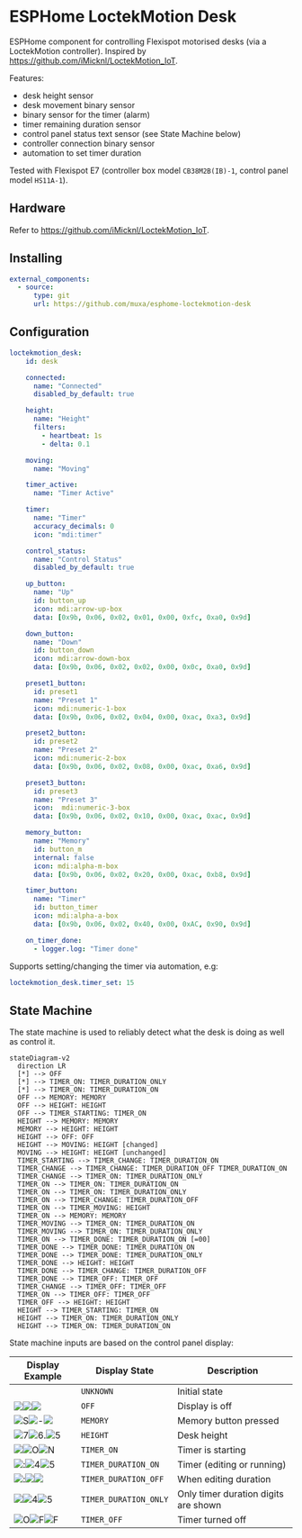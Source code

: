
# ESPHome LoctekMotion Desk

ESPHome component for controlling Flexispot motorised desks (via a LoctekMotion controller). Inspired by https://github.com/iMicknl/LoctekMotion_IoT. 

Features:
- desk height sensor
- desk movement binary sensor
- binary sensor for the timer (alarm)
- timer remaining duration sensor
- control panel status text sensor (see State Machine below)
- controller connection binary sensor
- automation to set timer duration

Tested with Flexispot E7 (controller box model `CB38M2B(IB)-1`, control panel model `HS11A-1`).

## Hardware 

Refer to https://github.com/iMicknl/LoctekMotion_IoT.

## Installing

```yaml
external_components:
  - source:
      type: git
      url: https://github.com/muxa/esphome-loctekmotion-desk
```


## Configuration

```yaml
loctekmotion_desk:
    id: desk

    connected:
      name: "Connected"
      disabled_by_default: true

    height:
      name: "Height"
      filters:
        - heartbeat: 1s
        - delta: 0.1

    moving:
      name: "Moving"

    timer_active:
      name: "Timer Active"

    timer:
      name: "Timer"
      accuracy_decimals: 0
      icon: "mdi:timer"

    control_status:
      name: "Control Status"
      disabled_by_default: true

    up_button:
      name: "Up"
      id: button_up
      icon: mdi:arrow-up-box
      data: [0x9b, 0x06, 0x02, 0x01, 0x00, 0xfc, 0xa0, 0x9d]

    down_button:
      name: "Down"
      id: button_down
      icon: mdi:arrow-down-box
      data: [0x9b, 0x06, 0x02, 0x02, 0x00, 0x0c, 0xa0, 0x9d]

    preset1_button:
      id: preset1
      name: "Preset 1"
      icon: mdi:numeric-1-box
      data: [0x9b, 0x06, 0x02, 0x04, 0x00, 0xac, 0xa3, 0x9d]

    preset2_button:
      id: preset2
      name: "Preset 2"
      icon: mdi:numeric-2-box
      data: [0x9b, 0x06, 0x02, 0x08, 0x00, 0xac, 0xa6, 0x9d]

    preset3_button:
      id: preset3
      name: "Preset 3"
      icon:  mdi:numeric-3-box
      data: [0x9b, 0x06, 0x02, 0x10, 0x00, 0xac, 0xac, 0x9d]

    memory_button:
      name: "Memory"
      id: button_m
      internal: false
      icon: mdi:alpha-m-box
      data: [0x9b, 0x06, 0x02, 0x20, 0x00, 0xac, 0xb8, 0x9d]

    timer_button:
      name: "Timer"
      id: button_timer
      icon: mdi:alpha-a-box
      data: [0x9b, 0x06, 0x02, 0x40, 0x00, 0xAC, 0x90, 0x9d]

    on_timer_done:
      - logger.log: "Timer done"
```

Supports setting/changing the timer via automation, e.g:

```yaml
loctekmotion_desk.timer_set: 15
```

## State Machine

The state machine is used to reliably detect what the desk is doing as well as control it.

```mermaid
stateDiagram-v2
  direction LR
  [*] --> OFF
  [*] --> TIMER_ON: TIMER_DURATION_ONLY
  [*] --> TIMER_ON: TIMER_DURATION_ON
  OFF --> MEMORY: MEMORY
  OFF --> HEIGHT: HEIGHT
  OFF --> TIMER_STARTING: TIMER_ON 
  HEIGHT --> MEMORY: MEMORY
  MEMORY --> HEIGHT: HEIGHT
  HEIGHT --> OFF: OFF
  HEIGHT --> MOVING: HEIGHT [changed]
  MOVING --> HEIGHT: HEIGHT [unchanged]
  TIMER_STARTING --> TIMER_CHANGE: TIMER_DURATION_ON
  TIMER_CHANGE --> TIMER_CHANGE: TIMER_DURATION_OFF TIMER_DURATION_ON
  TIMER_CHANGE --> TIMER_ON: TIMER_DURATION_ONLY
  TIMER_ON --> TIMER_ON: TIMER_DURATION_ON
  TIMER_ON --> TIMER_ON: TIMER_DURATION_ONLY
  TIMER_ON --> TIMER_CHANGE: TIMER_DURATION_OFF
  TIMER_ON --> TIMER_MOVING: HEIGHT
  TIMER_ON --> MEMORY: MEMORY
  TIMER_MOVING --> TIMER_ON: TIMER_DURATION_ON
  TIMER_MOVING --> TIMER_ON: TIMER_DURATION_ONLY
  TIMER_ON --> TIMER_DONE: TIMER_DURATION_ON [=00]
  TIMER_DONE --> TIMER_DONE: TIMER_DURATION_ON
  TIMER_DONE --> TIMER_DONE: TIMER_DURATION_ONLY
  TIMER_DONE --> HEIGHT: HEIGHT
  TIMER_DONE --> TIMER_CHANGE: TIMER_DURATION_OFF
  TIMER_DONE --> TIMER_OFF: TIMER_OFF
  TIMER_CHANGE --> TIMER_OFF: TIMER_OFF
  TIMER_ON --> TIMER_OFF: TIMER_OFF
  TIMER_OFF --> HEIGHT: HEIGHT
  HEIGHT --> TIMER_STARTING: TIMER_ON
  HEIGHT --> TIMER_ON: TIMER_DURATION_ONLY
  HEIGHT --> TIMER_ON: TIMER_DURATION_ON
```

State machine inputs are based on the control panel display:

| Display Example | Display State               | Description                           |
|------------------|-----------------------------|---------------------------------------|
|                  | `UNKNOWN`                     | Initial state                         |
| ![ ](./docs/images/SEGMENT_OFF.svg)![ ](./docs/images/SEGMENT_OFF.svg)![ ](./docs/images/SEGMENT_OFF.svg) | `OFF`                         | Display is off                       |
| ![S](./docs/images/SEGMENT_SYMBOL_S.svg)![-](./docs/images/SEGMENT_SYMBOL_DASH.svg)![ ](./docs/images/SEGMENT_OFF.svg) | `MEMORY`                      | Memory button pressed|
| ![7](./docs/images/SEGMENT_SYMBOL_7.svg)![6.](./docs/images/SEGMENT_SYMBOL_6+DOT.svg)![5](./docs/images/SEGMENT_SYMBOL_5.svg) | `HEIGHT`                     | Desk height                          |
| ![ ](./docs/images/SEGMENT_OFF.svg)![O](./docs/images/SEGMENT_SYMBOL_O.svg)![N](./docs/images/SEGMENT_SYMBOL_N.svg) | `TIMER_ON`                   | Timer is starting           |
| ![:](./docs/images/SEGMENT_SYMBOL_COLON.svg)![4](./docs/images/SEGMENT_SYMBOL_4.svg)![5](./docs/images/SEGMENT_SYMBOL_5.svg) | `TIMER_DURATION_ON`          | Timer (editing or running) |
| ![:](./docs/images/SEGMENT_SYMBOL_COLON.svg)![ ](./docs/images/SEGMENT_OFF.svg)![ ](./docs/images/SEGMENT_OFF.svg) | `TIMER_DURATION_OFF`         | When editing duration |
| ![ ](./docs/images/SEGMENT_OFF.svg)![4](./docs/images/SEGMENT_SYMBOL_4.svg)![5](./docs/images/SEGMENT_SYMBOL_5.svg) | `TIMER_DURATION_ONLY`        | Only timer duration digits are shown |
| ![O](./docs/images/SEGMENT_SYMBOL_O.svg)![F](./docs/images/SEGMENT_SYMBOL_F.svg)![F](./docs/images/SEGMENT_SYMBOL_F.svg) | `TIMER_OFF`                  | Timer turned off|
